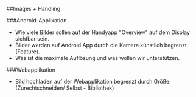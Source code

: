 ##Images + Handling

###Android-Applikation
+ Wie viele Bilder sollen auf der Handyapp "Overview" auf dem Display sichtbar sein.
+ Bilder werden auf Android App durch die Kamera künstlich begrenzt (Feature).
+ Was ist die maximale Auflösung und was wollen wir unterstützen.

###Webapplikation

+ Bild hochladen auf der Webapplikation begrenzt durch Größe. (Zurechtschneiden/ Selbst - Bibliothek)

